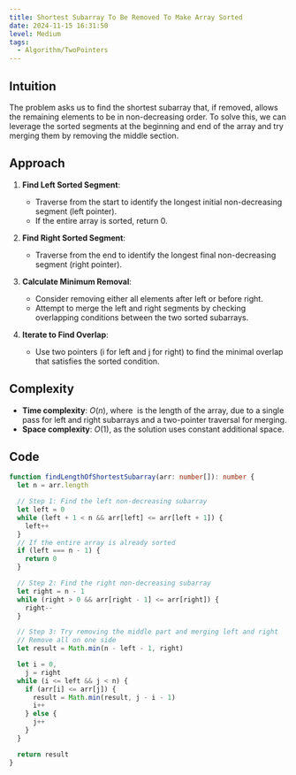 ```yaml
---
title: Shortest Subarray To Be Removed To Make Array Sorted
date: 2024-11-15 16:31:50
level: Medium
tags:  
  - Algorithm/TwoPointers
---
```


## Intuition

The problem asks us to find the shortest subarray that, if removed, allows the remaining elements to be in non-decreasing order. To solve this, we can leverage the sorted segments at the beginning and end of the array and try merging them by removing the middle section.

## Approach

1. **Find Left Sorted Segment**:
	- Traverse from the start to identify the longest initial non-decreasing segment (left pointer).
	- If the entire array is sorted, return 0.

2. **Find Right Sorted Segment**:
	- Traverse from the end to identify the longest final non-decreasing segment (right pointer).

3. **Calculate Minimum Removal**:
	- Consider removing either all elements after left or before right.
	- Attempt to merge the left and right segments by checking overlapping conditions between the two sorted subarrays.

4. **Iterate to Find Overlap**:
	- Use two pointers (i for left and j for right) to find the minimal overlap that satisfies the sorted condition.

## Complexity

- **Time complexity**: $O(n)$, where  is the length of the array, due to a single pass for left and right subarrays and a two-pointer traversal for merging.
- **Space complexity**: $O(1)$, as the solution uses constant additional space.

## Code

```ts
function findLengthOfShortestSubarray(arr: number[]): number {
  let n = arr.length

  // Step 1: Find the left non-decreasing subarray
  let left = 0
  while (left + 1 < n && arr[left] <= arr[left + 1]) {
    left++
  }
  // If the entire array is already sorted
  if (left === n - 1) {
    return 0
  }

  // Step 2: Find the right non-decreasing subarray
  let right = n - 1
  while (right > 0 && arr[right - 1] <= arr[right]) {
    right--
  }

  // Step 3: Try removing the middle part and merging left and right
  // Remove all on one side
  let result = Math.min(n - left - 1, right)

  let i = 0,
    j = right
  while (i <= left && j < n) {
    if (arr[i] <= arr[j]) {
      result = Math.min(result, j - i - 1)
      i++
    } else {
      j++
    }
  }

  return result
}
```
